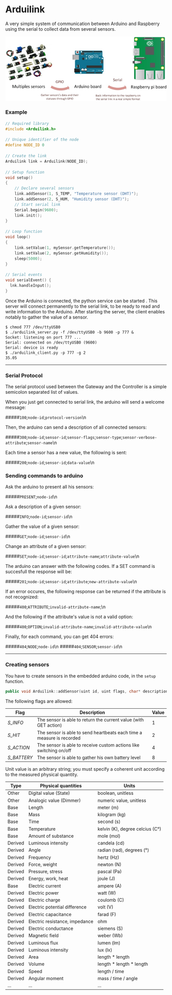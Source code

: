 # Arduilink

A very simple system of communication between Arduino and Raspberry using the serial to collect data from several sensors.

![Schematics](https://raw.githubusercontent.com/rbello/Arduilink/master/Drawing.jpg)

### Example

```c++
// Required library
#include <Arduilink.h>

// Unique identifier of the node
#define NODE_ID 0

// Create the link
Arduilink link = Arduilink(NODE_ID);

// Setup function
void setup()
{
	// Declare several sensors
	link.addSensor(1, S_TEMP, "Temperature sensor (DHT)");
	link.addSensor(2, S_HUM, "Humidity sensor (DHT)");
	// Start serial link
	Serial.begin(9600);
	link.init();
}

// Loop function
void loop()
{
	link.setValue(1, mySensor.getTemperature());
	link.setValue(2, mySensor.getHumidity());
	sleep(5000);
}

// Serial events
void serialEvent() {
  lnk.handleInput();
}
```

Once the Arduino is connected, the python service can be started . This server will connect permanently to the serial link, to be ready to read and write information to the Arduino. After starting the server, the client enables notably to gather the value of a sensor.

```shell
$ chmod 777 /dev/ttyUSB0
$ ./arduilink_server.py -f /dev/ttyUSB0 -b 9600 -p 777 &
Socket: listening on port 777 ...
Serial: connected on /dev/ttyUSB0 (9600)
Serial: device is ready
$ ./arduilink_client.py -p 777 -g 2
35.05
```

***

### Serial Protocol

The serial protocol used between the Gateway and the Controller is a simple semicolon separated list of values.

When you just get connected to serial link, the arduino will send a welcome message:

#####`100`;`node-id`;`protocol-version`\n

Then, the arduino can send a description of all connected sensors:

#####`300`;`node-id`;`sensor-id`;`sensor-flags`;`sensor-type`;`sensor-verbose-attribute`;`sensor-name`\n

Each time a sensor has a new value, the following is sent:

#####`200`;`node-id`;`sensor-id`;`data-value`\n

### Sending commands to arduino

Ask the arduino to present all his sensors:

#####`PRESENT`;`node-id`\n

Ask a description of a given sensor:

#####`INFO`;`node-id`;`sensor-id`\n

Gather the value of a given sensor:

#####`GET`;`node-id`;`sensor-id`\n

Change an attribute of a given sensor:

#####`SET`;`node-id`;`sensor-id`;`attribute-name`;`attribute-value`\n

The arduino can answer with the following codes. If a SET command is succesfull the response will be:

#####`201`;`node-id`;`sensor-id`;`attribute`;`new-attribute-value`\n

If an error occures, the following response can be returned if the attribute is not recognized:

#####`400`;`ATTRIBUTE`;`invalid-attribute-name`;\n

And the following if the attribute's value is not a valid option:

#####`400`;`OPTION`;`invalid-attribute-name`;`invalid-attribute-value`\n

Finally, for each command, you can get 404 errors:

#####`404`;`NODE`;`node-id`\n
#####`404`;`SENSOR`;`sensor-id`\n

***

### Creating sensors

You have to create sensors in the embedded arduino code, in the `setup` function. 

```c++
public void Arduilink::addSensor(uint id, uint flags, char* description, char* unit);
```

The following flags are allowed:

Flag 				| Description                                                               | Value |
------------------- | ------------------------------------------------------------------------- | ----- |
*S_INFO*			| The sensor is able to return the current value (with GET action)			| 1		|
*S_HIT*				| The sensor is able to send heartbeats each time a measure is recorded		| 2		|
*S_ACTION*			| The sensor is able to receive custom actions like switching on/off		| 4		|
*S_BATTERY*			| The sensor is able to gather his own battery level						| 8		|

Unit value is an arbitrary string; you must specify a coherent unit according to the measured physical quantity.

Type 	 | Physical quantities 				| Units
-------- | -------------------------------- | ---
Other	 | Digital value (State) 			| boolean, unitless
Other	 | Analogic value (Dimmer)			| numeric value, unitless
Base 	 | Length							| meter (m)
Base 	 | Mass								| kilogram (kg)
Base 	 | Time								| second (s)
Base 	 | Temperature						| kelvin (K), degree celcius (C°)
Base 	 | Amount of substance 				| mole (mol)
Derived  | Luminous intensity  				| candela (cd)
Derived  | Angle							| radian (rad), degrees (°)
Derived  | Frequency						| hertz (Hz)
Derived  | Force, weight					| newton (N)
Derived  | Pressure, stress					| pascal (Pa)
Derived  | Energy, work, heat 				| joule (J)
Base 	 | Electric current					| ampere (A)
Derived  | Electric power					| watt (W)
Derived  | Electric charge					| coulomb (C)
Derived  | Electric potential difference 	| volt (V)
Derived  | Electric capacitance				| farad (F)
Derived  | Electric resistance, impedance	| ohm
Derived  | Electric conductance				| siemens (S)
Derived  | Magnetic field					| weber (Wb)
Derived  | Luminous flux					| lumen (lm)
Derived  | Luminous intensity				| lux (lx)
Derived  | Area								| length * length
Derived	 | Volume							| length * length * length
Derived  | Speed							| length / time
Derived  | Angular moment					| mass / time / angle
 ...	 | ...								| ...